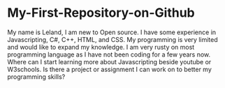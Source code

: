 My-First-Repository-on-Github
=============================
My name is Leland, I am new to Open source. I have some experience in Javascripting, C#, C++, HTML, and CSS. My programming is very limited and would like to expand my knowledge. I am very rusty on most programming language as I have not been coding for a few years now. Where can I start learning more about Javascripting beside youtube or W3schools. Is there a project or assignment I can work on to better my programming skills?
